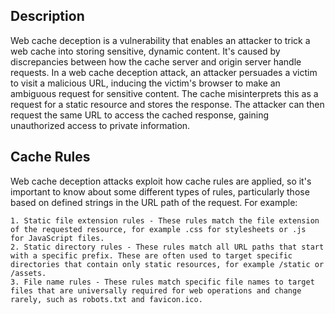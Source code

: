 ## Description

Web cache deception is a vulnerability that enables an attacker to trick a web cache into storing sensitive, dynamic content. It's caused by discrepancies between how the cache server and origin server handle requests. In a web cache deception attack, an attacker persuades a victim to visit a malicious URL, inducing the victim's browser to make an ambiguous request for sensitive content. The cache misinterprets this as a request for a static resource and stores the response. The attacker can then request the same URL to access the cached response, gaining unauthorized access to private information.

## Cache Rules

Web cache deception attacks exploit how cache rules are applied, so it's important to know about some different types of rules, particularly those based on defined strings in the URL path of the request. For example:

    1. Static file extension rules - These rules match the file extension of the requested resource, for example .css for stylesheets or .js        for JavaScript files.
    2. Static directory rules - These rules match all URL paths that start with a specific prefix. These are often used to target specific          directories that contain only static resources, for example /static or /assets.
    3. File name rules - These rules match specific file names to target files that are universally required for web operations and change          rarely, such as robots.txt and favicon.ico.
